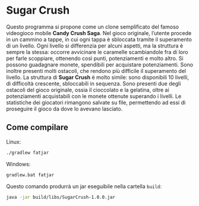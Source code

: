 # Sugar Crush

Questo programma si propone come un clone semplificato del famoso videogioco mobile **Candy Crush Saga**.
Nel gioco originale, l’utente procede in un cammino a tappe, in cui ogni tappa è sbloccata tramite il superamento di un livello.
Ogni livello si differenzia per alcuni aspetti, ma la struttura è sempre la stessa: occorre avvicinare le caramelle scambiandole fra di loro per farle scoppiare, ottenendo così punti, potenziamenti e molto altro.
Si possono guadagnare monete, spendibili per acquistare potenziamenti.
Sono inoltre presenti molti ostacoli, che rendono più difficile il superamento del livello.
La struttura di **Sugar Crush** è molto simile: sono disponibili 10 livelli, di difficoltà crescente, sbloccabili in sequenza.
Sono presenti due degli ostacoli del gioco originale, ossia il cioccolato e la gelatina, oltre ai potenziamenti acquistabili con le monete ottenute superando i livelli.
Le statistiche dei giocatori rimangono salvate su file, permettendo ad essi di proseguire il gioco da dove lo avevano lasciato.

## Come compilare
Linux:
```bash
./gradlew fatjar
```
Windows:
```bash
gradlew.bat fatjar
```

Questo comando produrrà un jar eseguibile nella cartella `build`:
```bash
java -jar build/libs/SugarCrush-1.0.0.jar
```

